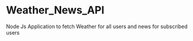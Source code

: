 # Weather_News_API
Node Js Application to fetch Weather for all users and news for subscribed users
